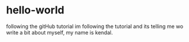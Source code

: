 # hello-world
following the gitHub tutorial
im following the tutorial and its telling me wo write a bit about myself, my name is kendal.
